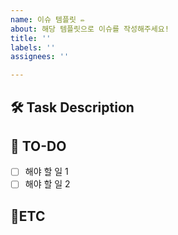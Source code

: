 ```yaml
---
name: 이슈 템플릿 ✏️
about: 해당 템플릿으로 이슈를 작성해주세요!
title: ''
labels: ''
assignees: ''

---
```


## 🛠 Task Description

<!-- 여기에 작업에 대한 설명을 작성 -->

## 📝 TO-DO

- [ ] 해야 할 일 1
- [ ] 해야 할 일 2

## 🔔ETC
